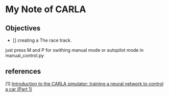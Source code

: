 # My Note of CARLA

## Objectives 

- []  creating a The race track.  

just press M and P for swithing manual mode or autopilot mode in manual_control.py

## references

[1] [Introduction to the CARLA simulator: training a neural network to control a car (Part 1)](https://medium.com/asap-report/introduction-to-the-carla-simulator-training-a-neural-network-to-control-a-car-part-1-e1c2c9a056a5)